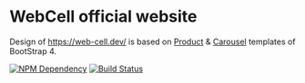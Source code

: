# WebCell official website

Design of https://web-cell.dev/ is based on [Product][1] & [Carousel][2] templates of BootStrap 4.

[![NPM Dependency](https://david-dm.org/EasyWebApp/EasyWebApp.github.io.svg)][3]
[![Build Status](https://travis-ci.com/EasyWebApp/EasyWebApp.github.io.svg?branch=source)][4]

[1]: https://getbootstrap.com/docs/4.1/examples/product/
[2]: https://getbootstrap.com/docs/4.1/examples/carousel/
[3]: https://david-dm.org/EasyWebApp/EasyWebApp.github.io
[4]: https://travis-ci.com/EasyWebApp/EasyWebApp.github.io
